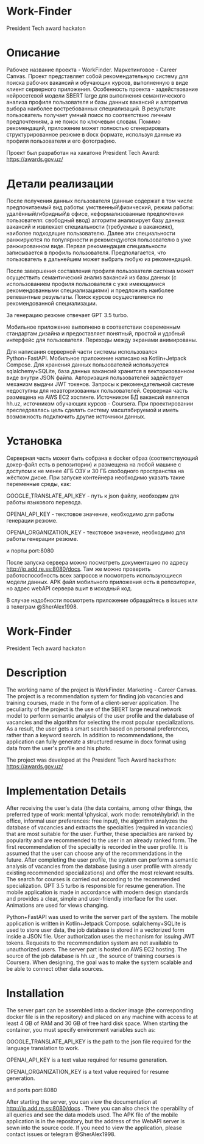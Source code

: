 # Work-Finder
President Tech award hackaton

# Описание
Рабочее название проекта - WorkFinder. Маркетинговое - Career Canvas. Проект представляет собой рекомендательную систему для поиска рабочих вакансий и обучающих курсов, выполненную в виде клиент серверного приложения. 
Особенность проекта - задействование нейросетевой модели SBERT large для выполнения семантического анализа профиля пользователя и базы данных вакансий и алгоритма выбора наиболее востребованных специализаций. В результате пользователь получает умный поиск по соответствию личным предпочтениям, а не поиск по ключевым словам. Помимо рекомендаций, приложение может полностью сгенерировать структурированное резюме в docx формате, используя данные из профиля пользователя и его фотографию.  

Проект был разработан на хакатоне President Tech Award: https://awards.gov.uz/

# Детали реализации
После получения данных пользователя (данные содержат в том числе предпочитаемый вид работы: умственный\физический, режим работы: удалённый\гибридный\в офисе, неформализованные предпочтения пользователя: свободный ввод) алгоритм анализирует базу данных вакансий и извлекает специальности (требуемые в вакансиях), наиболее подходящие пользователю. Далее эти специальности ранжируются по популярности и рекомендуются пользователю в уже ранжированном виде. Первая рекомендация специальности записывается в профиль пользователя. Предполагается, что пользователь в дальнейшем может выбрать любую из рекомендаций.

После завершения составления профиля пользователя система может осуществить семантический анализ вакансий из базы данных (с использованием профиля пользователя с уже имеющимися рекомендованными специализациями) и предложить наиболее релевантные результаты.
Поиск курсов осуществляется по рекомендованной специализации.

За генерацию резюме отвечает GPT 3.5 turbo.

Мобильное приложение выполнено в соответствии современным стандартам дизайна и предоставляет понятный, простой и удобный интерфейс для пользователя. Переходы между экранами анимированы.

Для написания серверной части системы использовался Python+FastAPI. Мобильное приложение написано на Kotlin+Jetpack Compose. Для хранения данных пользователей используется sqlalchemy+SQLite, база данных вакансий хранится в векторизованном виде внутри JSON файла. Авторизация пользователей задействует механизм выдачи JWT токенов. Запросы к рекомендательной системе недоступны для неавторизованных пользователей. Серверная часть размещена на AWS EC2 хостинге.
Источником БД вакансий является hh.uz, источником обучающих курсов - Coursera. При проектировании преследовалась цель сделать систему масштабируемой и иметь возможность подключить другие источники данных.

# Установка
Серверная часть может быть собрана в docker образ (соответствующий докер-файл есть в репозитории) и размещена на любой машине с доступом к не менее 4ГБ ОЗУ и 30 ГБ свободного пространства на жёстком диске. 
При запуске контейнера необходимо указать такие переменные среды, как:

GOOGLE_TRANSLATE_API_KEY - путь к json файлу, необходим для работы языкового перевода.

OPENAI_API_KEY - текстовое значение, необходимо для работы генерации резюме.

OPENAI_ORGANIZATION_KEY - текстовое значение, необходимо для работы генерации резюме.


и порты port:8080

После запуска сервера можно посмотреть документацию по адресу http://ip.add.re.ss:8080/docs.
Там же можно проверить работоспособность всех запросов и посмотреть использующиеся модели данных. 
APK файл мобильного приложения есть в репозитории, но адрес webAPI сервера вшит в исходный код.

В случае надобности посмотреть приложение обращайтесь в issues или в телеграм @SherAlex1998.


# Work-Finder
President Tech award hackaton

# Description
The working name of the project is WorkFinder. Marketing - Career Canvas. The project is a recommendation system for finding job vacancies and training courses, made in the form of a client-server application.
The peculiarity of the project is the use of the SBERT large neural network model to perform semantic analysis of the user profile and the database of vacancies and the algorithm for selecting the most popular specializations. As a result, the user gets a smart search based on personal preferences, rather than a keyword search. In addition to recommendations, the application can fully generate a structured resume in docx format using data from the user's profile and his photo.

The project was developed at the President Tech Award hackathon: https://awards.gov.uz/

# Implementation Details
After receiving the user's data (the data contains, among other things, the preferred type of work: mental \physical, work mode: remote\hybrid\ in the office, informal user preferences: free input), the algorithm analyzes the database of vacancies and extracts the specialties (required in vacancies) that are most suitable for the user. Further, these specialties are ranked by popularity and are recommended to the user in an already ranked form. The first recommendation of the specialty is recorded in the user profile. It is assumed that the user can choose any of the recommendations in the future.
After completing the user profile, the system can perform a semantic analysis of vacancies from the database (using a user profile with already existing recommended specializations) and offer the most relevant results.
The search for courses is carried out according to the recommended specialization.
GPT 3.5 turbo is responsible for resume generation.
The mobile application is made in accordance with modern design standards and provides a clear, simple and user-friendly interface for the user. Animations are used for views changing.

Python+FastAPI was used to write the server part of the system. The mobile application is written in Kotlin+Jetpack Compose. sqlalchemy+SQLite is used to store user data, the job database is stored in a vectorized form inside a JSON file. User authorization uses the mechanism for issuing JWT tokens. Requests to the recommendation system are not available to unauthorized users. The server part is hosted on AWS EC2 hosting.
The source of the job database is hh.uz , the source of training courses is Coursera. When designing, the goal was to make the system scalable and be able to connect other data sources.

# Installation
The server part can be assembled into a docker image (the corresponding docker file is in the repository) and placed on any machine with access to at least 4 GB of RAM and 30 GB of free hard disk space.
When starting the container, you must specify environment variables such as:

GOOGLE_TRANSLATE_API_KEY is the path to the json file required for the language translation to work.

OPENAI_API_KEY is a text value required for resume generation.

OPENAI_ORGANIZATION_KEY is a text value required for resume generation.

and ports port:8080

After starting the server, you can view the documentation at http://ip.add.re.ss:8080/docs .
There you can also check the operability of all queries and see the data models used.
The APK file of the mobile application is in the repository, but the address of the WebAPI server is sewn into the source code.
If you need to view the application, please contact issues or telegram @SherAlex1998.
